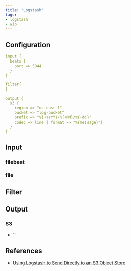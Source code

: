 ```yaml
---
title: "Logstash"
tags:
- logstash
- wip
---
```


## Configuration

```yaml
input {
  beats {
    port => 5044
  }
}

filter{
}

output {
  s3 {
    region => "us-east-1"
    bucket => "log-bucket"
    prefix => "%{+YYYY}/%{+MM}/%{+dd}"
    codec => line { format => "%{message}"}
  }
}

```

## Input
### filebeat

### file


## Filter

## Output
### S3
- ``

## References 
- [Using Logstash to Send Directly to an S3 Object Store](https://joshua-robinson.medium.com/using-logstash-to-send-directly-to-an-s3-object-store-34a4365a0960)